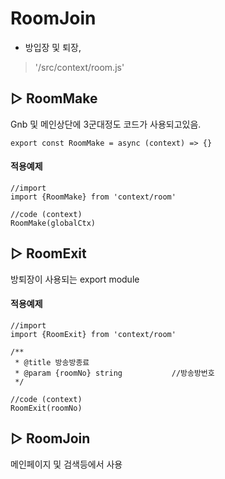 # RoomJoin

- 방입장 및 퇴장,

> '/src/context/room.js'

## ▷ RoomMake

Gnb 및 메인상단에 3군대정도 코드가 사용되고있음.

```
export const RoomMake = async (context) => {}
```

#### 적용예제

```
//import
import {RoomMake} from 'context/room'

//code (context)
RoomMake(globalCtx)
```

## ▷ RoomExit

방퇴장이 사용되는 export module

#### 적용예제

```
//import
import {RoomExit} from 'context/room'

/**
 * @title 방송방종료
 * @param {roomNo} string           //방송방번호
 */

//code (context)
RoomExit(roomNo)
```

## ▷ RoomJoin

메인페이지 및 검색등에서 사용

```

```
